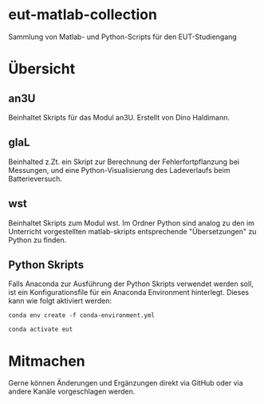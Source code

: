 # eut-matlab-collection
Sammlung von Matlab- und Python-Scripts für den EUT-Studiengang

# Übersicht

## an3U
Beinhaltet Skripts für das Modul an3U.
Erstellt von Dino Haldimann.

## glaL
Beinhalted z.Zt. ein Skript zur Berechnung der Fehlerfortpflanzung bei Messungen, und eine Python-Visualisierung des Ladeverlaufs beim Batterieversuch.

## wst
Beinhaltet Skripts zum Modul wst.
Im Ordner Python sind analog zu den im Unterricht vorgestellten matlab-skripts entsprechende "Übersetzungen" zu Python zu finden.

## Python Skripts
Falls Anaconda zur Ausführung der Python Skripts verwendet werden soll, ist ein Konfigurationsfile für ein Anaconda Environment hinterlegt. Dieses kann wie folgt aktiviert werden:

`conda env create -f conda-environment.yml`

`conda activate eut`

# Mitmachen
Gerne können Änderungen und Ergänzungen direkt via GitHub oder via andere Kanäle vorgeschlagen werden.
